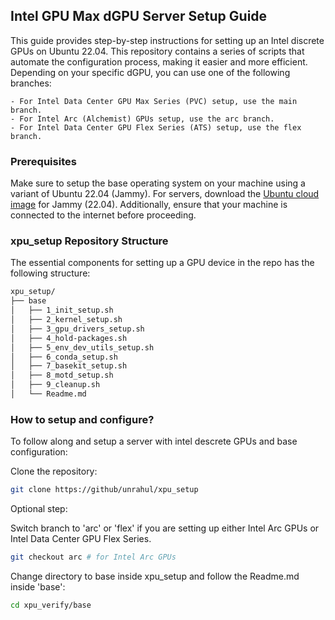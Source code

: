 ## Intel GPU Max dGPU Server Setup Guide

This guide provides step-by-step instructions for setting up an Intel discrete GPUs on Ubuntu 22.04. This repository contains a series of scripts that automate the configuration process, making it easier and more efficient. Depending on your specific dGPU, you can use one of the following branches:

    - For Intel Data Center GPU Max Series (PVC) setup, use the main branch.
    - For Intel Arc (Alchemist) GPUs setup, use the arc branch.
    - For Intel Data Center GPU Flex Series (ATS) setup, use the flex branch.

### Prerequisites

Make sure to setup the base operating system on your machine using a variant of Ubuntu 22.04 (Jammy). For servers, download the [Ubuntu cloud image](https://cloud-images.ubuntu.com/jammy/current/) for Jammy (22.04). Additionally, ensure that your machine is connected to the internet before proceeding.

### xpu\_setup Repository Structure

The essential components for setting up a GPU device in the repo has the following structure:

```bash
xpu_setup/
├── base
│   ├── 1_init_setup.sh
│   ├── 2_kernel_setup.sh
│   ├── 3_gpu_drivers_setup.sh
│   ├── 4_hold-packages.sh
│   ├── 5_env_dev_utils_setup.sh
│   ├── 6_conda_setup.sh
│   ├── 7_basekit_setup.sh
│   ├── 8_motd_setup.sh
│   ├── 9_cleanup.sh
│   └── Readme.md
```

### How to setup and configure?

To follow along and setup a server with intel descrete GPUs and base configuration:

Clone the repository:

```bash
git clone https://github/unrahul/xpu_setup
```
Optional step:

Switch branch to 'arc' or 'flex' if you are setting up either Intel Arc GPUs or Intel Data Center GPU Flex Series.

```bash
git checkout arc # for Intel Arc GPUs
```

Change directory to base inside xpu\_setup and follow the Readme.md inside 'base':

```bash
cd xpu_verify/base
```

